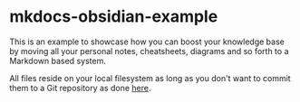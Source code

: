 # mkdocs-obsidian-example

This is an example to showcase how you can boost your knowledge base by  moving all your personal notes, cheatsheets, diagrams and so forth to a Markdown based system.

All files reside on your local filesystem as long as you don't want to commit them to a Git repository as done [here](./obsidian).

